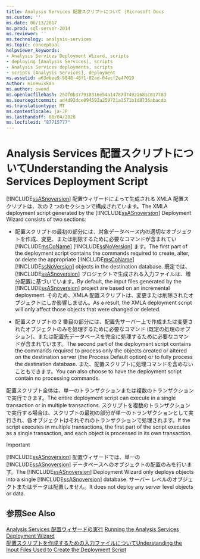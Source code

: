 ```yaml
---
title: Analysis Services 配置スクリプトについて |Microsoft Docs
ms.custom: ''
ms.date: 06/13/2017
ms.prod: sql-server-2014
ms.reviewer: ''
ms.technology: analysis-services
ms.topic: conceptual
helpviewer_keywords:
- Analysis Services Deployment Wizard, scripts
- deploying [Analysis Services], scripts
- Analysis Services deployments, scripts
- scripts [Analysis Services], deployment
ms.assetid: a63ebee9-9848-48f1-82ad-64ecf2e47019
author: minewiskan
ms.author: owend
ms.openlocfilehash: 25df0b377918316e54a14787d7492a681c81778d
ms.sourcegitcommit: ad4d92dce894592a259721a1571b1d8736abacdb
ms.translationtype: MT
ms.contentlocale: ja-JP
ms.lasthandoff: 08/04/2020
ms.locfileid: "87715777"
---
```

# <a name="understanding-the-analysis-services-deployment-script"></a><span data-ttu-id="7e5b4-102">Analysis Services 配置スクリプトについて</span><span class="sxs-lookup"><span data-stu-id="7e5b4-102">Understanding the Analysis Services Deployment Script</span></span>
  <span data-ttu-id="7e5b4-103">[!INCLUDE[ssASnoversion](../../includes/ssasnoversion-md.md)] 配置ウィザードによって生成される XMLA 配置スクリプトは、次の 2 つのセクションで構成されています。</span><span class="sxs-lookup"><span data-stu-id="7e5b4-103">The XMLA deployment script generated by the [!INCLUDE[ssASnoversion](../../includes/ssasnoversion-md.md)] Deployment Wizard consists of two sections:</span></span>  
  
-   <span data-ttu-id="7e5b4-104">配置スクリプトの最初の部分には、対象データベース内の適切なオブジェクトを作成、変更、または削除するために必要なコマンドが含まれてい [!INCLUDE[msCoName](../../includes/msconame-md.md)] [!INCLUDE[ssNoVersion](../../includes/ssnoversion-md.md)] ます。</span><span class="sxs-lookup"><span data-stu-id="7e5b4-104">The first part of the deployment script contains the commands required to create, alter, or delete the appropriate [!INCLUDE[msCoName](../../includes/msconame-md.md)] [!INCLUDE[ssNoVersion](../../includes/ssnoversion-md.md)] objects in the destination database.</span></span> <span data-ttu-id="7e5b4-105">既定では、 [!INCLUDE[ssASnoversion](../../includes/ssasnoversion-md.md)] プロジェクトで生成される入力ファイルは、増分配置に基づいています。</span><span class="sxs-lookup"><span data-stu-id="7e5b4-105">By default, the input files generated by the [!INCLUDE[ssASnoversion](../../includes/ssasnoversion-md.md)] project are based on an incremental deployment.</span></span> <span data-ttu-id="7e5b4-106">そのため、XMLA 配置スクリプトは、変更または削除されたオブジェクトにしか影響しません。</span><span class="sxs-lookup"><span data-stu-id="7e5b4-106">As a result, the XMLA deployment script will only affect those objects that were changed or deleted.</span></span>  
  
-   <span data-ttu-id="7e5b4-107">配置スクリプトの 2 番目の部分には、配置先サーバー上で作成または変更されたオブジェクトのみを処理するために必要なコマンド (既定の処理のオプション)、または配置先データベースを完全に処理するために必要なコマンドが含まれています。</span><span class="sxs-lookup"><span data-stu-id="7e5b4-107">The second part of the deployment script contains the commands required to process only the objects created or altered on the destination server (the Process Default option) or to fully process the destination database.</span></span> <span data-ttu-id="7e5b4-108">また、配置スクリプトに処理コマンドを含めないこともできます。</span><span class="sxs-lookup"><span data-stu-id="7e5b4-108">You can also choose to have the deployment script contain no processing commands.</span></span>  
  
 <span data-ttu-id="7e5b4-109">配置スクリプト全体は、単一のトランザクションまたは複数のトランザクションで実行できます。</span><span class="sxs-lookup"><span data-stu-id="7e5b4-109">The entire deployment script can execute in a single transaction or in multiple transactions.</span></span> <span data-ttu-id="7e5b4-110">スクリプトを複数のトランザクションで実行する場合は、スクリプトの最初の部分が単一のトランザクションとして実行され、各オブジェクトはそれぞれのトランザクションで処理されます。</span><span class="sxs-lookup"><span data-stu-id="7e5b4-110">If the script executes in multiple transactions, the first part of the script executes as a single transaction, and each object is processed in its own transaction.</span></span>  
  
> [!IMPORTANT]  
>  <span data-ttu-id="7e5b4-111">[!INCLUDE[ssASnoversion](../../includes/ssasnoversion-md.md)] 配置ウィザードでは、単一の [!INCLUDE[ssASnoversion](../../includes/ssasnoversion-md.md)] データベースへのオブジェクトの配置のみを行います。</span><span class="sxs-lookup"><span data-stu-id="7e5b4-111">The [!INCLUDE[ssASnoversion](../../includes/ssasnoversion-md.md)] Deployment Wizard only deploys objects into a single [!INCLUDE[ssASnoversion](../../includes/ssasnoversion-md.md)] database.</span></span> <span data-ttu-id="7e5b4-112">サーバー レベルのオブジェクトまたはデータは配置しません。</span><span class="sxs-lookup"><span data-stu-id="7e5b4-112">It does not deploy any server level objects or data.</span></span>  
  
## <a name="see-also"></a><span data-ttu-id="7e5b4-113">参照</span><span class="sxs-lookup"><span data-stu-id="7e5b4-113">See Also</span></span>  
 <span data-ttu-id="7e5b4-114">[Analysis Services 配置ウィザードの実行](running-the-analysis-services-deployment-wizard.md) </span><span class="sxs-lookup"><span data-stu-id="7e5b4-114">[Running the Analysis Services Deployment Wizard](running-the-analysis-services-deployment-wizard.md) </span></span>  
 [<span data-ttu-id="7e5b4-115">配置スクリプトを作成するための入力ファイルについて</span><span class="sxs-lookup"><span data-stu-id="7e5b4-115">Understanding the Input Files Used to Create the Deployment Script</span></span>](deployment-script-files-input-used-to-create-deployment-script.md)  
  
  
